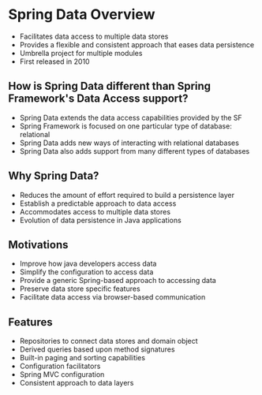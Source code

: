 # Spring Data Overview

- Facilitates data access to multiple data stores
- Provides a flexible and consistent approach that eases data persistence
- Umbrella project for multiple modules
- First released in 2010

## How is Spring Data different than Spring Framework's Data Access support?

- Spring Data extends the data access capabilities provided by the SF
- Spring Framework is focused on one particular type of database: relational
- Spring Data adds new ways of interacting with relational databases
- Spring Data also adds support from many different types of databases

## Why Spring Data?

- Reduces the amount of effort required to build a persistence layer
- Establish a predictable approach to data access
- Accommodates access to multiple data stores
- Evolution of data persistence in Java applications

## Motivations

- Improve how java developers access data
- Simplify the configuration to access data
- Provide a generic Spring-based approach to accessing data
- Preserve data store specific features
- Facilitate data access via browser-based communication

## Features

- Repositories to connect data stores and domain object
- Derived queries based upon method signatures
- Built-in paging and sorting capabilities
- Configuration facilitators
- Spring MVC configuration
- Consistent approach to data layers
